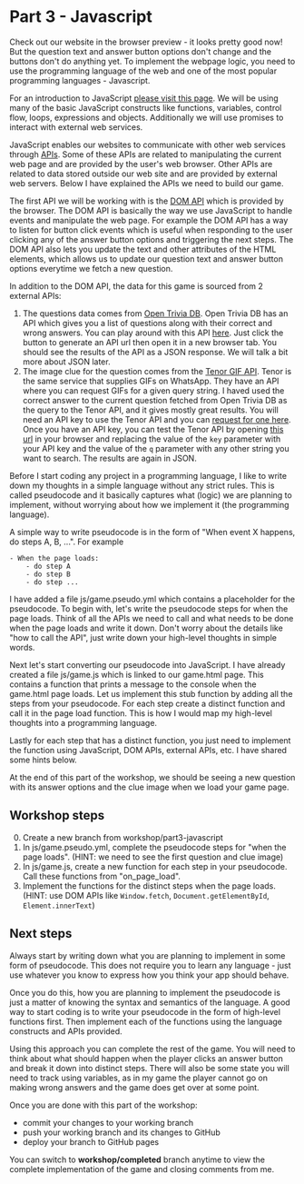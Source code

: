 # Part 3 - Javascript

Check out our website in the browser preview - it looks pretty good now! But the question text and answer button options don't change and the buttons don't do anything yet. To implement the webpage logic, you need to use the programming language of the web and one of the most popular programming languages - Javascript.

For an introduction to JavaScript [please visit this page](https://developer.mozilla.org/en-US/docs/Web/JavaScript/Guide). We will be using many of the basic JavaScript constructs like functions, variables, control flow, loops, expressions and objects. Additionally we will use promises to interact with external web services.

JavaScript enables our websites to communicate with other web services through [APIs](https://developer.mozilla.org/en-US/docs/Learn/JavaScript/Client-side_web_APIs/Introduction). Some of these APIs are related to manipulating the current web page and are provided by the user's web browser. Other APIs are related to data stored outside our web site and are provided by external web servers. Below I have explained the APIs we need to build our game.

The first API we will be working with is the [DOM API](https://developer.mozilla.org/en-US/docs/Web/API/Document_Object_Model/Introduction) which is provided by the browser. The DOM API is basically the way we use JavaScript to handle events and manipulate the web page. For example the DOM API has a way to listen for button click events which is useful when responding to the user clicking any of the answer button options and triggering the next steps. The DOM API also lets you update the text and other attributes of the HTML elements, which allows us to update our question text and answer button options everytime we fetch a new question.

In addition to the DOM API, the data for this game is sourced from 2 external APIs:

1. The questions data comes from [Open Trivia DB](https://opentdb.com/). Open Trivia DB has an API which gives you a list of questions along with their correct and wrong answers. You can play around with this API [here](https://opentdb.com/api_config.php). Just click the button to generate an API url then open it in a new browser tab. You should see the results of the API as a JSON response. We will talk a bit more about JSON later.
2. The image clue for the question comes from the [Tenor GIF API](https://tenor.com/gifapi). Tenor is the same service that supplies GIFs on WhatsApp. They have an API where you can request GIFs for a given query string. I haved used the correct answer to the current question fetched from Open Trivia DB as the query to the Tenor API, and it gives mostly great results. You will need an API key to use the Tenor API and you can [request for one here](https://tenor.com/developer/keyregistration). Once you have an API key, you can test the Tenor API by opening [this url](https://g.tenor.com/v1/search?q=hello&key=) in your browser and replacing the value of the `key` parameter with your API key and the value of the `q` parameter with any other string you want to search. The results are again in JSON.

Before I start coding any project in a programming language, I like to write down my thoughts in a simple language without any strict rules. This is called pseudocode and it basically captures what (logic) we are planning to implement, without worrying about how we implement it (the programming language).

A simple way to write pseudocode is in the form of "When event X happens, do steps A, B, ...". For example

```
- When the page loads:
    - do step A
    - do step B
    - do step ...
```

I have added a file js/game.pseudo.yml which contains a placeholder for the pseudocode. To begin with, let's write the pseudocode steps for when the page loads. Think of all the APIs we need to call and what needs to be done when the page loads and write it down. Don't worry about the details like "how to call the API", just write down your high-level thoughts in simple words.

Next let's start converting our pseudocode into JavaScript. I have already created a file js/game.js which is linked to our game.html page. This contains a function that prints a message to the console when the game.html page loads. Let us implement this stub function by adding all the steps from your pseudocode. For each step create a distinct function and call it in the page load function. This is how I would map my high-level thoughts into a programming language.

Lastly for each step that has a distinct function, you just need to implement the function using JavaScript, DOM APIs, external APIs, etc. I have shared some hints below.

At the end of this part of the workshop, we should be seeing a new question with its answer options and the clue image when we load your game page.

## Workshop steps

0. Create a new branch from workshop/part3-javascript
1. In js/game.pseudo.yml, complete the pseudocode steps for "when the page loads". (HINT: we need to see the first question and clue image)
2. In js/game.js, create a new function for each step in your pseudocode. Call these functions from "on_page_load".
3. Implement the functions for the distinct steps when the page loads. (HINT: use DOM APIs like `Window.fetch`, `Document.getElementById`, `Element.innerText`)

## Next steps

Always start by writing down what you are planning to implement in some form of pseudocode. This does not require you to learn any language - just use whatever you know to express how you think your app should behave.

Once you do this, how you are planning to implement the pseudocode is just a matter of knowing the syntax and semantics of the language. A good way to start coding is to write your pseudocode in the form of high-level functions first. Then implement each of the functions using the language constructs and APIs provided.

Using this approach you can complete the rest of the game. You will need to think about what should happen when the player clicks an answer button and break it down into distinct steps. There will also be some state you will need to track using variables, as in my game the player cannot go on making wrong answers and the game does get over at some point.

Once you are done with this part of the workshop:

- commit your changes to your working branch
- push your working branch and its changes to GitHub
- deploy your branch to GitHub pages

You can switch to **workshop/completed** branch anytime to view the complete implementation of the game and closing comments from me.
